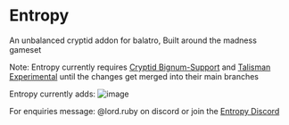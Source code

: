 # Entropy
An unbalanced cryptid addon for balatro, Built around the madness gameset

Note: Entropy currently requires [Cryptid Bignum-Support](https://github.com/MathIsFun0/Cryptid/tree/Big-Num-support) and [Talisman Experimental](https://github.com/MathIsFun0/Talisman/tree/experimental) until the changes get merged into their main branches

Entropy currently adds:
![image](https://github.com/user-attachments/assets/cc15b960-3299-4eaf-82af-5b095e08927d)

For enquiries message: @lord.ruby on discord or join the [Entropy Discord](https://discord.gg/beqqy4Bb7m)
